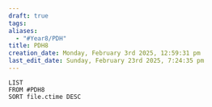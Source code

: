 ```yaml
---
draft: true
tags: 
aliases:
  - "#Year8/PDH"
title: PDH8
creation_date: Monday, February 3rd 2025, 12:59:31 pm
last_edit_date: Sunday, February 23rd 2025, 7:24:35 pm
---
```

```dataview
LIST
FROM #PDH8 
SORT file.ctime DESC
```
